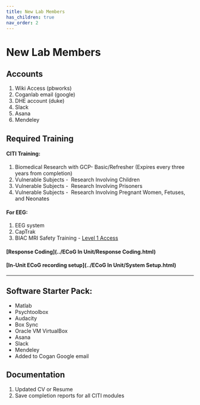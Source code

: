 ```yaml
---
title: New Lab Members
has_children: true
nav_order: 2
---
```

# New Lab Members

## Accounts

1.  Wiki Access (pbworks)
2.  Coganlab email (google)
3.  DHE account (duke) 
4.  Slack 
5.  Asana 
6.  Mendeley 

## Required Training

#### CITI Training:

   1. Biomedical Research with GCP- Basic/Refresher (Expires every three years from completion)
   2. Vulnerable Subjects -  Research Involving Children
   3. Vulnerable Subjects -  Research Involving Prisoners
   4. Vulnerable Subjects -  Research Involving Pregnant Women, Fetuses, and Neonates

#### For EEG:

   1.  EEG system
   2.  CapTrak
   3.  BIAC MRI Safety Training - [Level 1 Access](https://wiki.biac.duke.edu/biac:scanneraccess?s%5B%5D=safety&s%5B%5D=training)  

#### [Response Coding](../ECoG In Unit/Response Coding.html)
#### [In-Unit ECoG recording setup](../ECoG In Unit/System Setup.html)

---

## Software Starter Pack:

*   Matlab
*   Psychtoolbox 
*   Audacity
*   Box Sync
*   Oracle VM VirtualBox 
*   Asana
*   Slack
*   Mendeley 
*   Added to Cogan Google email

## Documentation

1.  Updated CV or Resume 
2.  Save completion reports for all CITI modules